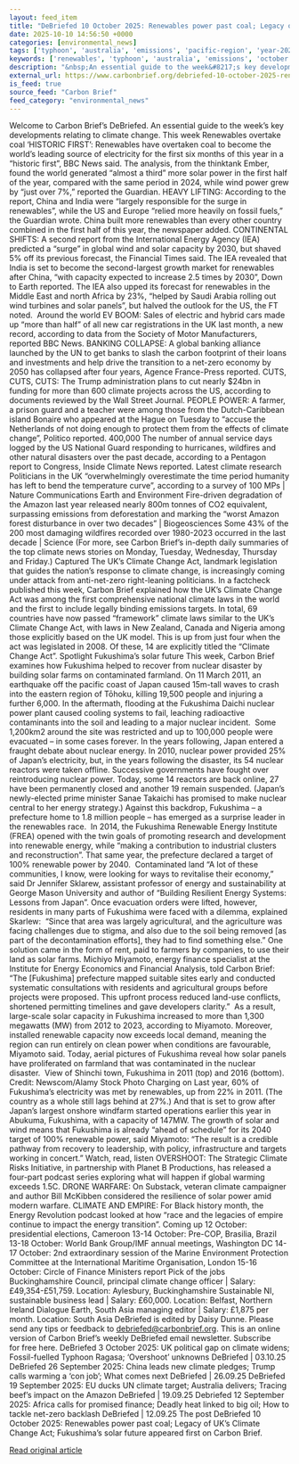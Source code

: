 ```yaml
---
layout: feed_item
title: "DeBriefed 10 October 2025: Renewables power past coal; Legacy of UK’s Climate Change Act; Fukushima’s solar future"
date: 2025-10-10 14:56:50 +0000
categories: [environmental_news]
tags: ['typhoon', 'australia', 'emissions', 'pacific-region', 'year-2025', 'extreme-weather', 'fossil-fuels', 'hurricane', 'flooding', 'food-security']
keywords: ['renewables', 'typhoon', 'australia', 'emissions', 'october', 'pacific-region', 'year-2025', 'debriefed']
description: "&nbsp;An essential guide to the week&#8217;s key developments relating to climate change"
external_url: https://www.carbonbrief.org/debriefed-10-october-2025-renewables-power-past-coal-legacy-of-uks-climate-change-act-fukushimas-solar-future/
is_feed: true
source_feed: "Carbon Brief"
feed_category: "environmental_news"
---
```


Welcome to Carbon Brief’s DeBriefed.&nbsp;An essential guide to the week&#8217;s key developments relating to climate change. This week Renewables overtake coal ‘HISTORIC FIRST’: Renewables have overtaken coal to become the world’s leading source of electricity for the first six months of this year in a “historic first”, BBC News said. The analysis, from the thinktank Ember, found the world generated “almost a third” more solar power in the first half of the year, compared with the same period in 2024, while wind power grew by “just over 7%,” reported the Guardian. HEAVY LIFTING: According to the report, China and India were “largely responsible for the surge in renewables”, while the US and Europe “relied more heavily on fossil fuels,” the Guardian wrote. China built more renewables than every other country combined in the first half of this year, the newspaper added. CONTINENTAL SHIFTS: A second report from the International Energy Agency (IEA) predicted a “surge” in global wind and solar capacity by 2030, but shaved 5% off its previous forecast, the Financial Times said. The IEA revealed that India is set to become the second-largest growth market for renewables after China, “with capacity expected to increase 2.5 times by 2030”, Down to Earth reported. The IEA also upped its forecast for renewables in the Middle East and north Africa by 23%, “helped by Saudi Arabia rolling out wind turbines and solar panels”, but halved the outlook for the US, the FT noted.&nbsp; Around the world EV BOOM: Sales of electric and hybrid cars made up “more than half” of all new car registrations in the UK last month, a new record, according to data from the Society of Motor Manufacturers, reported BBC News. BANKING COLLAPSE: A global banking alliance launched by the UN to get banks to slash the carbon footprint of their loans and investments and help drive the transition to a net-zero economy by 2050 has collapsed after four years, Agence France-Press reported. CUTS, CUTS, CUTS: The Trump administration plans to cut nearly $24bn in funding for more than 600 climate projects across the US, according to documents reviewed by the Wall Street Journal. PEOPLE POWER: A farmer, a prison guard and a teacher were among those from the Dutch-Caribbean island Bonaire who appeared at the Hague on Tuesday to “accuse the Netherlands of not doing enough to protect them from the effects of climate change”, Politico reported. 400,000 The number of annual service days logged by the US National Guard responding to hurricanes, wildfires and other natural disasters over the past decade, according to a Pentagon report to Congress, Inside Climate News reported. Latest climate research Politicians in the UK “overwhelmingly overestimate the time period humanity has left to bend the temperature curve”, according to a survey of 100 MPs | Nature Communications Earth and Environment Fire-driven degradation of the Amazon last year released nearly 800m tonnes of CO2 equivalent, surpassing emissions from deforestation and marking the “worst Amazon forest disturbance in over two decades” | Biogeosciences Some 43% of the 200 most damaging wildfires recorded over 1980-2023 occurred in the last decade | Science (For more, see Carbon Brief’s in-depth daily summaries of the top climate news stories on Monday, Tuesday, Wednesday, Thursday and Friday.) Captured The UK’s Climate Change Act, landmark legislation that guides the nation’s response to climate change, is increasingly coming under attack from anti-net-zero right-leaning politicians. In a factcheck published this week, Carbon Brief explained how the UK’s Climate Change Act was among the first comprehensive national climate laws in the world and the first to include legally binding emissions targets. In total, 69 countries have now passed “framework” climate laws similar to the UK’s Climate Change Act, with laws in New Zealand, Canada and Nigeria among those explicitly based on the UK model. This is up from just four when the act was legislated in 2008. Of these, 14 are explicitly titled the “Climate Change Act”. Spotlight Fukushima’s solar future This week, Carbon Brief examines how Fukushima helped to recover from nuclear disaster by building solar farms on contaminated farmland. On 11 March 2011, an earthquake off the pacific coast of Japan caused 15m-tall waves to crash into the eastern region of Tōhoku, killing 19,500 people and injuring a further 6,000. In the aftermath, flooding at the Fukushima Daichi nuclear power plant caused cooling systems to fail, leaching radioactive contaminants into the soil and leading to a major nuclear incident.&nbsp; Some 1,200km2 around the site was restricted and up to 100,000 people were evacuated – in some cases forever. In the years following, Japan entered a fraught debate about nuclear energy. In 2010, nuclear power provided 25% of Japan’s electricity, but, in the years following the disaster, its 54 nuclear reactors were taken offline. Successive governments have fought over reintroducing nuclear power. Today, some 14 reactors are back online, 27 have been permanently closed and another 19 remain suspended. (Japan’s newly-elected prime minister Sanae Takaichi has promised to make nuclear central to her energy strategy.) Against this backdrop, Fukushima&nbsp;–&nbsp;a prefecture home to 1.8 million people –&nbsp;has emerged as a surprise leader in the renewables race.&nbsp; In 2014, the Fukushima Renewable Energy Institute (FREA) opened with the twin goals of promoting research and development into renewable energy, while “making a contribution to industrial clusters and reconstruction”. That same year, the prefecture declared a target of 100% renewable power by 2040.&nbsp; Contaminated land “A lot of these communities, I know, were looking for ways to revitalise their economy,” said Dr Jennifer Sklarew, assistant professor of energy and sustainability at George Mason University and author of &#8220;Building Resilient Energy Systems: Lessons from Japan”. Once evacuation orders were lifted, however, residents in many parts of Fukushima were faced with a dilemma, explained Skarlew:&nbsp; “Since that area was largely agricultural, and the agriculture was facing challenges due to stigma, and also due to the soil being removed [as part of the decontamination efforts], they had to find something else.” One solution came in the form of rent, paid to farmers by companies, to use their land as solar farms. Michiyo Miyamoto, energy finance specialist at the Institute for Energy Economics and Financial Analysis, told Carbon Brief: “The [Fukushima] prefecture mapped suitable sites early and conducted systematic consultations with residents and agricultural groups before projects were proposed. This upfront process reduced land-use conflicts, shortened permitting timelines and gave developers clarity.”&nbsp; As a result, large-scale solar capacity in Fukushima increased to more than 1,300 megawatts (MW) from 2012 to 2023, according to Miyamoto. Moreover, installed renewable capacity now exceeds local demand, meaning the region can run entirely on clean power when conditions are favourable, Miyamoto said. Today, aerial pictures of Fukushima reveal how solar panels have proliferated on farmland that was contaminated in the nuclear disaster.&nbsp; View of Shinchi town, Fukushima in 2011 (top) and 2016 (bottom). Credit: Newscom/Alamy Stock Photo Charging on Last year, 60% of Fukushima’s electricity was met by renewables, up from 22% in 2011. (The country as a whole still lags behind at 27%.) And that is set to grow after Japan&#8217;s largest onshore windfarm started operations earlier this year in Abukuma, Fukushima, with a capacity of 147MW. The growth of solar and wind means that Fukushima is already “ahead of schedule” for its 2040 target of 100% renewable power, said Miyamoto: “The result is a credible pathway from recovery to leadership, with policy, infrastructure and targets working in concert.” Watch, read, listen OVERSHOOT: The Strategic Climate Risks Initiative, in partnership with Planet B Productions, has released a four-part podcast series exploring what will happen if global warming exceeds 1.5C. DRONE WARFARE: On Substack, veteran climate campaigner and author Bill McKibben considered the resilience of solar power amid modern warfare. CLIMATE AND EMPIRE: For Black history month, the Energy Revolution podcast looked at how “race and the legacies of empire continue to impact the energy transition”. Coming up 12 October: presidential elections, Cameroon 13-14 October: Pre-COP, Brasilia, Brazil 13-18 October: World Bank Group/IMF annual meetings, Washington DC 14-17 October: 2nd extraordinary session of the Marine Environment Protection Committee at the International Maritime Organisation, London 15-16 October: Circle of Finance Ministers report Pick of the jobs Buckinghamshire Council, principal climate change officer | Salary: £49,354-£51,759. Location: Aylesbury, Buckinghamshire Sustainable NI, sustainable business lead | Salary: £60,000. Location: Belfast, Northern Ireland Dialogue Earth, South Asia managing editor | Salary: £1,875 per month. Location: South Asia DeBriefed is edited by Daisy Dunne. Please send any tips or feedback to debriefed@carbonbrief.org. This is an online version of Carbon Brief’s weekly DeBriefed email newsletter. Subscribe for&nbsp;free here. DeBriefed 3 October 2025: UK political gap on climate widens; Fossil-fuelled Typhoon Ragasa; ‘Overshoot’ unknowns DeBriefed | 03.10.25 DeBriefed 26 September 2025: China leads new climate pledges; Trump calls warming a ‘con job’; What comes next DeBriefed | 26.09.25 DeBriefed 19 September 2025: EU ducks UN climate target; Australia delivers; Tracing beef’s impact on the Amazon DeBriefed | 19.09.25 Debriefed 12 September 2025: Africa calls for promised finance; Deadly heat linked to big oil; How to tackle net-zero backlash DeBriefed | 12.09.25 The post DeBriefed 10 October 2025: Renewables power past coal; Legacy of UK’s Climate Change Act; Fukushima’s solar future appeared first on Carbon Brief.

[Read original article](https://www.carbonbrief.org/debriefed-10-october-2025-renewables-power-past-coal-legacy-of-uks-climate-change-act-fukushimas-solar-future/)
